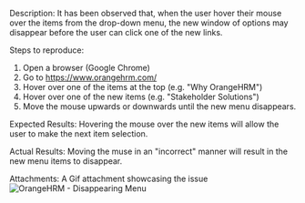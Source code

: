 Description:
It has been observed that, when the user hover their mouse over the items from the drop-down menu, the new window of options may disappear before the user can click one of the new links.

Steps to reproduce:
1. Open a browser (Google Chrome)
2. Go to https://www.orangehrm.com/
3. Hover over one of the items at the top (e.g. "Why OrangeHRM")
4. Hover over one of the new items (e.g. "Stakeholder Solutions")
5. Move the mouse upwards or downwards until the new menu disappears.

Expected Results:
Hovering the mouse over the new items will allow the user to make the next item selection.

Actual Results:
Moving the muse in an "incorrect" manner will result in the new menu items to disappear.

Attachments:
A Gif attachment showcasing the issue
![OrangeHRM - Disappearing Menu](https://github.com/user-attachments/assets/e479ec8a-ed98-48ea-9977-fe00decbae28)
